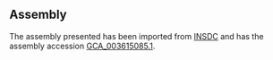 
Assembly
--------

The assembly presented has been imported from 
[INSDC](http://www.insdc.org) and has the assembly accession
[GCA\_003615085.1](http://www.ebi.ac.uk/ena/data/view/GCA_003615085.1).

